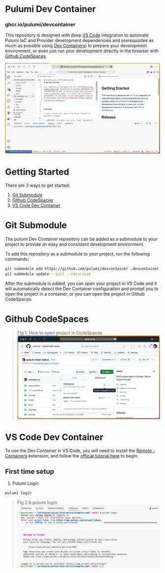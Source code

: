 # Pulumi Dev Container

### ghcr.io/pulumi/devcontainer

This repository is designed with deep [VS Code](https://code.visualstudio.com) integration to automate Pulumi IaC and Provider development dependencies and prerequisites as much as possible using [Dev Containers](https://containers.dev/)) to prepare your development environment, or even just run your development directly in the browser with [Github CodeSpaces](https://github.com/features/codespaces).

![CodeSpaces Screenshot](./assets/codespaces.png)

# Getting Started

There are 3 ways to get started:

1. [Git Submodule](#git-submodule)
1. [Github CodeSpaces](#github-codespaces)
1. [VS Code Dev Container](#vs-code-dev-container)

# Git Submodule

The pulumi Dev Container repository can be added as a submodule to your project to provide an easy and consistent development environment.

To add this repository as a submodule to your project, run the following commands:

```bash
git submodule add https://github.com/pulumi/devcontainer .devcontainer
git submodule update --init --recursive
```

After the submodule is added, you can open your project in VS Code and it will automatically detect the Dev Container configuration and prompt you to open the project in a container, or you can open the project in Github CodeSpaces.

# Github CodeSpaces

> Fig 1. How to open project in CodeSpaces
![How to open repository in CodeSpaces](./assets/gh-open-codespaces.png)

# VS Code Dev Container

To use the Dev Container in VS Code, you will need to install the [Remote - Containers](https://marketplace.visualstudio.com/items?itemName=ms-vscode-remote.remote-containers) extension, and follow the [official tutorial here](https://code.visualstudio.com/docs/devcontainers/tutorial) to begin.

## First time setup

1. Pulumi Login

```bash
pulumi login
```

> Fig 2.b pulumi login
![Pulumi login](./assets/pulumi-login.png)
![Pulumi login complete](./assets/pulumi-login-complete.png)
